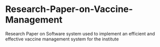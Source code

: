 # Research-Paper-on-Vaccine-Management
Research Paper on Software system used to implement an efficient and effective vaccine management system for the institute

